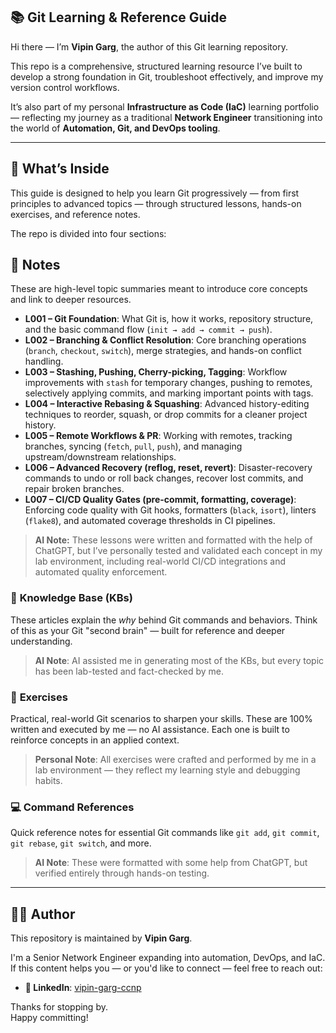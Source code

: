 ## 📚 Git Learning & Reference Guide

Hi there — I’m **Vipin Garg**, the author of this Git learning repository.

This repo is a comprehensive, structured learning resource I’ve built to develop a strong foundation in Git, troubleshoot effectively, and improve my version control workflows.

It’s also part of my personal **Infrastructure as Code (IaC)** learning portfolio — reflecting my journey as a traditional **Network Engineer** transitioning into the world of **Automation, Git, and DevOps tooling**.

---

## 📖 What’s Inside

This guide is designed to help you learn Git progressively — from first principles to advanced topics — through structured lessons, hands-on exercises, and reference notes.

The repo is divided into four sections:

## 📝 Notes

These are high-level topic summaries meant to introduce core concepts and link to deeper resources.

- **L001 – Git Foundation**: What Git is, how it works, repository structure, and the basic command flow (`init → add → commit → push`).
- **L002 – Branching & Conflict Resolution**: Core branching operations (`branch`, `checkout`, `switch`), merge strategies, and hands-on conflict handling.
- **L003 – Stashing, Pushing, Cherry-picking, Tagging**: Workflow improvements with `stash` for temporary changes, pushing to remotes, selectively applying commits, and marking important points with tags.
- **L004 – Interactive Rebasing & Squashing**: Advanced history-editing techniques to reorder, squash, or drop commits for a cleaner project history.
- **L005 – Remote Workflows & PR**: Working with remotes, tracking branches, syncing (`fetch`, `pull`, `push`), and managing upstream/downstream relationships.
- **L006 – Advanced Recovery (reflog, reset, revert)**: Disaster-recovery commands to undo or roll back changes, recover lost commits, and repair broken branches.
- **L007 – CI/CD Quality Gates (pre-commit, formatting, coverage)**: Enforcing code quality with Git hooks, formatters (`black`, `isort`), linters (`flake8`), and automated coverage thresholds in CI pipelines.

> **AI Note:** These lessons were written and formatted with the help of ChatGPT, but I’ve personally tested and validated each concept in my lab environment, including real-world CI/CD integrations and automated quality enforcement.

### 📘 **Knowledge Base (KBs)**

These articles explain the *why* behind Git commands and behaviors. Think of this as your Git "second brain" — built for reference and deeper understanding.

> **AI Note**: AI assisted me in generating most of the KBs, but every topic has been lab-tested and fact-checked by me.

### 🧠 **Exercises**

Practical, real-world Git scenarios to sharpen your skills. These are 100% written and executed by me — no AI assistance. Each one is built to reinforce concepts in an applied context.

> **Personal Note**: All exercises were crafted and performed by me in a lab environment — they reflect my learning style and debugging habits.

### 💻 **Command References**

Quick reference notes for essential Git commands like `git add`, `git commit`, `git rebase`, `git switch`, and more.

> **AI Note**: These were formatted with some help from ChatGPT, but verified entirely through hands-on testing.

---

## 👨‍💻 Author

This repository is maintained by **Vipin Garg**.

I'm a Senior Network Engineer expanding into automation, DevOps, and IaC. If this content helps you — or you'd like to connect — feel free to reach out:

- **🔗 LinkedIn**: [vipin-garg-ccnp](https://www.linkedin.com/in/vipin-garg-ccnp/)

Thanks for stopping by.  
Happy committing!
